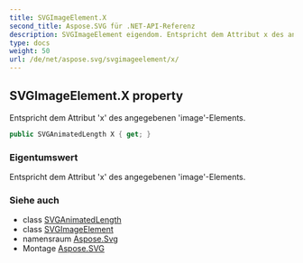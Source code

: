 ```yaml
---
title: SVGImageElement.X
second_title: Aspose.SVG für .NET-API-Referenz
description: SVGImageElement eigendom. Entspricht dem Attribut x des angegebenen imageElements.
type: docs
weight: 50
url: /de/net/aspose.svg/svgimageelement/x/
---
```

## SVGImageElement.X property

Entspricht dem Attribut 'x' des angegebenen 'image'-Elements.

```csharp
public SVGAnimatedLength X { get; }
```

### Eigentumswert

Entspricht dem Attribut 'x' des angegebenen 'image'-Elements.

### Siehe auch

* class [SVGAnimatedLength](../../../aspose.svg.datatypes/svganimatedlength/)
* class [SVGImageElement](../)
* namensraum [Aspose.Svg](../../svgimageelement/)
* Montage [Aspose.SVG](../../../)


